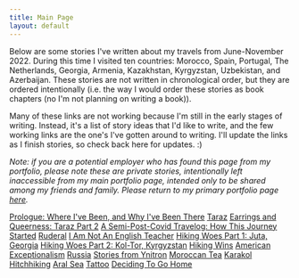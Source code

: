 ```yaml
---
title: Main Page
layout: default
---
```


Below are some stories I've written about my travels from June-November 2022. During this time I visited ten countries: Morocco, Spain, Portugal, The Netherlands, Georgia, Armenia, Kazakhstan, Kyrgyzstan, Uzbekistan, and Azerbaijan. These stories are not written in chronological order, but they are ordered intentionally (i.e. the way I would order these stories as book chapters (no I'm not planning on writing a book)).

Many of these links are not working because I'm still in the early stages of writing. Instead, it's a list of story ideas that I'd like to write, and the few working links are the one's I've gotten around to writing. I'll update the links as I finish stories, so check back here for updates. :)

*Note: if you are a potential employer who has found this page from my portfolio, please note these are private stories, intentionally left inaccessible from my main portfolio page, intended only to be shared among my friends and family. Please return to my primary portfolio page [here](https://jackson-mumper.github.io).*

[Prologue: Where I've Been, and Why I've Been There]()
[Taraz]()
[Earrings and Queerness: Taraz Part 2]()
[A Semi-Post-Covid Travelog: How This Journey Started]()
[Ruderal]()
[I Am Not An English Teacher]()
[Hiking Woes Part 1: Juta, Georgia]()
[Hiking Woes Part 2: Kol-Tor, Kyrgyzstan](koltor/koltor.md)
[Hiking Wins]()
[American Exceptionalism]()
[Russia]()
[Stories from Ynitron]()
[Moroccan Tea]()
[Karakol Hitchhiking]()
[Aral Sea]()
[Tattoo]()
[Deciding To Go Home]()

